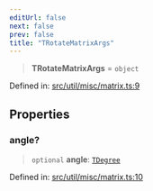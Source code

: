 ```yaml
---
editUrl: false
next: false
prev: false
title: "TRotateMatrixArgs"
---
```


> **TRotateMatrixArgs** = `object`

Defined in: [src/util/misc/matrix.ts:9](https://github.com/fabricjs/fabric.js/blob/8748628df7e9de00ba77413bfc3ad9e9fe9d4f30/src/util/misc/matrix.ts#L9)

## Properties

### angle?

> `optional` **angle**: [`TDegree`](/api/type-aliases/tdegree/)

Defined in: [src/util/misc/matrix.ts:10](https://github.com/fabricjs/fabric.js/blob/8748628df7e9de00ba77413bfc3ad9e9fe9d4f30/src/util/misc/matrix.ts#L10)
